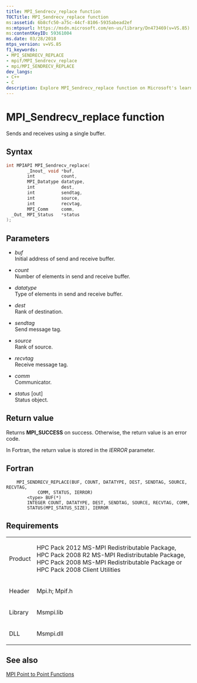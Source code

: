 ```yaml
---
title: MPI_Sendrecv_replace function
TOCTitle: MPI_Sendrecv_replace function
ms:assetid: 6b8cfc50-a75c-44cf-8106-5935abead2ef
ms:mtpsurl: https://msdn.microsoft.com/en-us/library/Dn473469(v=VS.85)
ms:contentKeyID: 59361004
ms.date: 03/28/2018
mtps_version: v=VS.85
f1_keywords:
- MPI_SENDRECV_REPLACE
- mpif/MPI_Sendrecv_replace
- mpi/MPI_SENDRECV_REPLACE
dev_langs:
- C++
- C
description: Explore MPI_Sendrecv_replace function on Microsoft's learning platform. Understand syntax, parameters, return values, and related requirements.
---
```


# MPI\_Sendrecv\_replace function

Sends and receives using a single buffer.

## Syntax

``` c++
int MPIAPI MPI_Sendrecv_replace(
        _Inout_ void *buf,
        int          count,
        MPI_Datatype datatype,
        int          dest,
        int          sendtag,
        int          source,
        int          recvtag,
        MPI_Comm     comm,
  _Out_ MPI_Status   *status
);
```

## Parameters

  - *buf*  
    Initial address of send and receive buffer.

  - *count*  
    Number of elements in send and receive buffer.

  - *datatype*  
    Type of elements in send and receive buffer.

  - *dest*  
    Rank of destination.

  - *sendtag*  
    Send message tag.

  - *source*  
    Rank of source.

  - *recvtag*  
    Receive message tag.

  - *comm*  
    Communicator.

  - *status* \[out\]  
    Status object.

## Return value

Returns **MPI\_SUCCESS** on success. Otherwise, the return value is an error code.

In Fortran, the return value is stored in the *IERROR* parameter.

## Fortran

``` FORTRAN
    MPI_SENDRECV_REPLACE(BUF, COUNT, DATATYPE, DEST, SENDTAG, SOURCE, RECVTAG,
            COMM, STATUS, IERROR)
        <type> BUF(*)
        INTEGER COUNT, DATATYPE, DEST, SENDTAG, SOURCE, RECVTAG, COMM,
        STATUS(MPI_STATUS_SIZE), IERROR
```

## Requirements

<table>
<colgroup>
<col/>
<col/>
</colgroup>
<tbody>
<tr class="odd">
<td><p>Product</p></td>
<td><p>HPC Pack 2012 MS-MPI Redistributable Package, HPC Pack 2008 R2 MS-MPI Redistributable Package, HPC Pack 2008 MS-MPI Redistributable Package or HPC Pack 2008 Client Utilities</p></td>
</tr>
<tr class="even">
<td><p>Header</p></td>
<td>Mpi.h;
Mpif.h</td>
</tr>
<tr class="odd">
<td><p>Library</p></td>
<td>Msmpi.lib</td>
</tr>
<tr class="even">
<td><p>DLL</p></td>
<td>Msmpi.dll</td>
</tr>
</tbody>
</table>


## See also

[MPI Point to Point Functions](mpi-point-to-point-functions.md)

